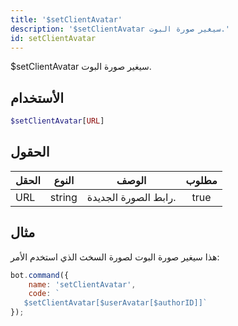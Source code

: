 ```yaml
---
title: '$setClientAvatar'
description: '$setClientAvatar سيغير صورة البوت.'
id: setClientAvatar
---
```


$setClientAvatar سيغير صورة البوت.

## الأستخدام

```php
$setClientAvatar[URL]
```

## الحقول

| الحقل | النوع  | الوصف                | مطلوب |
| ----- | ------ | -------------------- |:-----:|
| URL   | string | رابط الصورة الجديدة. | true  |

## مثال

هذا سيغير صورة البوت لصورة السخث الذي استخدم الأمر:

```javascript
bot.command({
    name: 'setClientAvatar',
    code: `
   $setClientAvatar[$userAvatar[$authorID]]`
});
```